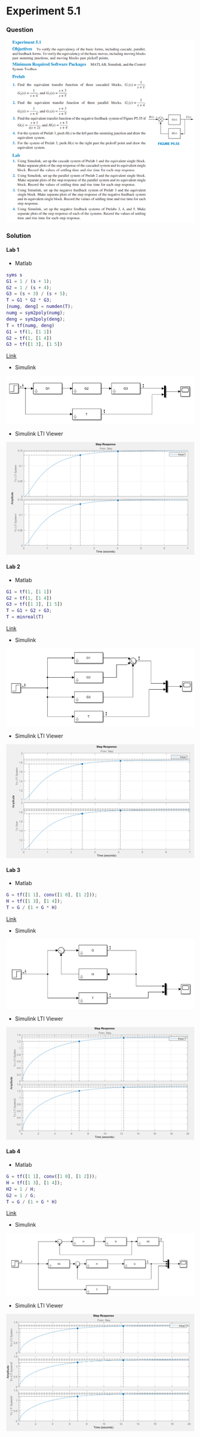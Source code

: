 # Experiment 5.1
### Question

![Exp_5_1](https://github.com/Offliners/NTNU-ME-Automatic-Control-Lab/blob/master/Week%208/Experiment-5-1/Exp5_1.PNG)

### Solution
#### Lab 1
* Matlab
```matlab
syms s
G1 = 1 / (s + 1);
G2 = 1 / (s + 4);
G3 = (s + 3) / (s + 5);
T = G1 * G2 * G3;
[numg, deng] = numden(T);
numg = sym2poly(numg);
deng = sym2poly(deng);
T = tf(numg, deng)
G1 = tf(1, [1 1])
G2 = tf(1, [1 4])
G3 = tf([1 3], [1 5])
```
[Link](Lab1.m)

* Simulink

![Lab1_simulink](https://github.com/Offliners/NTNU-ME-Automatic-Control-Lab/blob/master/Week%208/Experiment-5-1/Lab1_simulink.PNG)

* Simulink LTI Viewer

![Lab1_LTI](https://github.com/Offliners/NTNU-ME-Automatic-Control-Lab/blob/master/Week%208/Experiment-5-1/Lab1_LTI.PNG)

#### Lab 2
* Matlab
```matlab
G1 = tf(1, [1 1])
G2 = tf(1, [1 4])
G3 = tf([1 3], [1 5])
T = G1 + G2 + G3;
T = minreal(T)
```
[Link](Lab2.m)

* Simulink

![Lab2_simulink](https://github.com/Offliners/NTNU-ME-Automatic-Control-Lab/blob/master/Week%208/Experiment-5-1/Lab2_simulink.PNG)

* Simulink LTI Viewer

![Lab2_LTI](https://github.com/Offliners/NTNU-ME-Automatic-Control-Lab/blob/master/Week%208/Experiment-5-1/Lab2_LTI.PNG)
#### Lab 3
* Matlab
```matlab
G = tf([1 1], conv([1 0], [1 2]));
H = tf([1 3], [1 4]);
T = G / (1 + G * H)
```
[Link](Lab3.m)

* Simulink

![Lab3_simulink](https://github.com/Offliners/NTNU-ME-Automatic-Control-Lab/blob/master/Week%208/Experiment-5-1/Lab3_simulink.PNG)

* Simulink LTI Viewer

![Lab3_LTI](https://github.com/Offliners/NTNU-ME-Automatic-Control-Lab/blob/master/Week%208/Experiment-5-1/Lab3_LTI.PNG)
#### Lab 4
* Matlab
```matlab
G = tf([1 1], conv([1 0], [1 2]));
H = tf([1 3], [1 4]);
H2 = 1 / H;
G2 = 1 / G;
T = G / (1 + G * H)
```
[Link](Lab4.m)

* Simulink

![Lab4_simulink](https://github.com/Offliners/NTNU-ME-Automatic-Control-Lab/blob/master/Week%208/Experiment-5-1/Lab4_simulink.PNG)

* Simulink LTI Viewer

![Lab4_LTI](https://github.com/Offliners/NTNU-ME-Automatic-Control-Lab/blob/master/Week%208/Experiment-5-1/Lab4_LTI.PNG)
